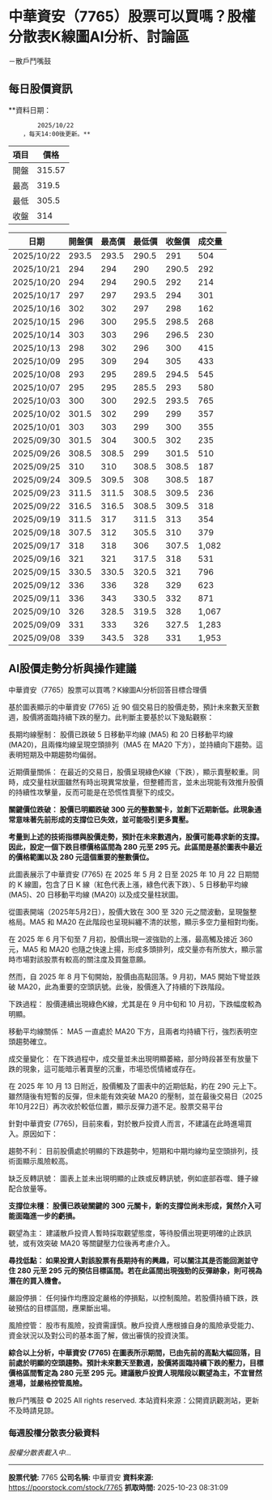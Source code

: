 # 中華資安（7765）股票可以買嗎？股權分散表K線圖AI分析、討論區
－散戶鬥嘴鼓

## 每日股價資訊

**資料日期：
        
            2025/10/22
        ，每天14:00後更新。**

| 項目 | 價格 |
|------|------|
| 開盤 | 315.57 |
| 最高 | 319.5 |
| 最低 | 305.5 |
| 收盤 | 314 |

| 日期 | 開盤價 | 最高價 | 最低價 | 收盤價 | 成交量 |
|------|--------|--------|--------|--------|--------|
| 2025/10/22 | 293.5 | 293.5 | 290.5 | 291 | 504 |
| 2025/10/21 | 294 | 294 | 290 | 290.5 | 292 |
| 2025/10/20 | 294 | 294 | 290.5 | 292 | 214 |
| 2025/10/17 | 297 | 297 | 293.5 | 294 | 301 |
| 2025/10/16 | 302 | 302 | 297 | 298 | 162 |
| 2025/10/15 | 296 | 300 | 295.5 | 298.5 | 268 |
| 2025/10/14 | 303 | 303 | 296 | 296.5 | 230 |
| 2025/10/13 | 298 | 302 | 296 | 300 | 415 |
| 2025/10/09 | 295 | 309 | 294 | 305 | 433 |
| 2025/10/08 | 293 | 295 | 289.5 | 294.5 | 545 |
| 2025/10/07 | 295 | 295 | 285.5 | 293 | 580 |
| 2025/10/03 | 300 | 300 | 292.5 | 293.5 | 765 |
| 2025/10/02 | 301.5 | 302 | 299 | 299 | 357 |
| 2025/10/01 | 303 | 303 | 299 | 300 | 355 |
| 2025/09/30 | 301.5 | 304 | 300.5 | 302 | 235 |
| 2025/09/26 | 308.5 | 308.5 | 299 | 301.5 | 510 |
| 2025/09/25 | 310 | 310 | 308.5 | 308.5 | 187 |
| 2025/09/24 | 309.5 | 309.5 | 308 | 308.5 | 187 |
| 2025/09/23 | 311.5 | 311.5 | 308.5 | 309.5 | 236 |
| 2025/09/22 | 316.5 | 316.5 | 308.5 | 309.5 | 318 |
| 2025/09/19 | 311.5 | 317 | 311.5 | 313 | 354 |
| 2025/09/18 | 307.5 | 312 | 305.5 | 310 | 379 |
| 2025/09/17 | 318 | 318 | 306 | 307.5 | 1,082 |
| 2025/09/16 | 321 | 321 | 317.5 | 318 | 531 |
| 2025/09/15 | 330.5 | 330.5 | 320.5 | 321 | 796 |
| 2025/09/12 | 336 | 336 | 328 | 329 | 623 |
| 2025/09/11 | 336 | 343 | 330.5 | 332 | 871 |
| 2025/09/10 | 326 | 328.5 | 319.5 | 328 | 1,067 |
| 2025/09/09 | 331 | 333 | 326 | 327.5 | 1,283 |
| 2025/09/08 | 339 | 343.5 | 328 | 331 | 1,953 |

## AI股價走勢分析與操作建議

中華資安（7765）股票可以買嗎？K線圖AI分析回答目標合理價

基於圖表顯示的中華資安 (7765) 近 90 個交易日的股價走勢，預計未來數天至數週，股價將面臨持續下跌的壓力。此判斷主要基於以下幾點觀察：

長期均線壓制： 股價已跌破 5 日移動平均線 (MA5) 和 20 日移動平均線 (MA20)，且兩條均線呈現空頭排列（MA5 在 MA20 下方），並持續向下趨勢。這表明短期及中期趨勢均偏弱。

近期價量關係： 在最近的交易日，股價呈現綠色K線（下跌），顯示賣壓較重。同時，成交量柱狀圖雖然有時出現異常放量，但整體而言，並未出現能有效推升股價的持續性攻擊量，反而可能是在恐慌性賣壓下的成交。

**關鍵價位跌破： 股價已明顯跌破 300 元的整數關卡，並創下近期新低。此現象通常意味著先前形成的支撐位已失效，並可能吸引更多賣壓。**

**考量到上述的技術指標與股價走勢，預計在未來數週內，股價可能尋求新的支撐。因此，設定一個下跌目標價格區間為 280 元至 295 元。此區間是基於圖表中最近的價格範圍以及 280 元這個重要的整數價位。**

此圖表展示了中華資安 (7765) 在 2025 年 5 月 2 日至 2025 年 10 月 22 日期間的 K 線圖，包含了日 K 線（紅色代表上漲，綠色代表下跌）、5 日移動平均線 (MA5)、20 日移動平均線 (MA20) 以及成交量柱狀圖。

從圖表開端（2025年5月2日），股價大致在 300 至 320 元之間波動，呈現盤整格局。MA5 和 MA20 在此階段也呈現糾纏不清的狀態，顯示多空力量相對均衡。

在 2025 年 6 月下旬至 7 月初，股價出現一波強勁的上漲，最高觸及接近 360 元，MA5 和 MA20 也隨之快速上揚，形成多頭排列，成交量亦有所放大，顯示當時市場對該股票有較高的關注度及買盤意願。

然而，自 2025 年 8 月下旬開始，股價由高點回落。9 月初，MA5 開始下彎並跌破 MA20，此為重要的空頭訊號。此後，股價進入了持續的下跌階段。

下跌過程： 股價連續出現綠色K線，尤其是在 9 月中旬和 10 月初，下跌幅度較為明顯。

移動平均線關係： MA5 一直處於 MA20 下方，且兩者均持續下行，強烈表明空頭趨勢確立。

成交量變化： 在下跌過程中，成交量並未出現明顯萎縮，部分時段甚至有放量下跌的現象，這可能暗示著賣壓的沉重，市場恐慌情緒或存在。

在 2025 年 10 月 13 日附近，股價觸及了圖表中的近期低點，約在 290 元上下。雖然隨後有短暫的反彈，但未能有效突破 MA20 的壓制，並在最後交易日（2025年10月22日）再次收於較低位置，顯示反彈力道不足。股票交易平台

針對中華資安 (7765)，目前來看，對於散戶投資人而言，不建議在此時進場買入。原因如下：

趨勢不利： 目前股價處於明顯的下跌趨勢中，短期和中期均線均呈空頭排列，技術面顯示風險較高。

缺乏反轉訊號： 圖表上並未出現明顯的止跌或反轉訊號，例如底部吞噬、錘子線配合放量等。

**支撐位未穩： 股價已跌破關鍵的 300 元關卡，新的支撐位尚未形成，貿然介入可能面臨進一步的虧損。**

觀望為主： 建議散戶投資人暫時採取觀望態度，等待股價出現更明確的止跌訊號，或有效突破 MA20 等關鍵壓力位後再考慮介入。

**尋找低點： 如果投資人對該股票有長期持有的興趣，可以關注其是否能回測並守住 280 元至 295 元的預估目標區間。若在此區間出現強勁的反彈跡象，則可視為潛在的買入機會。**

嚴設停損： 任何操作均應設定嚴格的停損點，以控制風險。若股價持續下跌，跌破預估的目標區間，應果斷出場。

風險控管： 股市有風險，投資需謹慎。散戶投資人應根據自身的風險承受能力、資金狀況以及對公司的基本面了解，做出審慎的投資決策。

**綜合以上分析，中華資安 (7765) 在圖表所示期間，已由先前的高點大幅回落，目前處於明顯的空頭趨勢。預計未來數天至數週，股價將面臨持續下跌的壓力，目標價格區間暫定為 280 元至 295 元。建議散戶投資人現階段以觀望為主，不宜冒然進場，並嚴格控管風險。**

散戶鬥嘴鼓 © 2025 All rights reserved. 本站資料來源：公開資訊觀測站，更新不及時請見諒。

### 每週股權分散表分級資料

*股權分散表載入中...*

---

**股票代號:** 7765
**公司名稱:** 中華資安
**資料來源:** https://poorstock.com/stock/7765
**抓取時間:** 2025-10-23 08:31:09